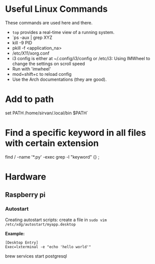 # Useful Linux Commands
These commands are used here and there.
- `top` provides a real-time view of a running system.
- `ps -aux | grep XYZ
- kill -9 PID
- pkill -f <application_na>
- /etc/X11/xorg.conf
- i3 config is either at ~/.config/i3/config or /etc/i3:
Using IMWheel to change the settings on scroll speed
- Run with 'imwheel'
- mod+shift+c to reload config
- Use the Arch documentations (they are good).

# Add to path
set PATH /home/sirvan/.local/bin $PATH`

# Find a specific keyword in all files with certain extension
find / -name '*.py' -exec grep -l "keyword" {} \;

# Hardware
## Raspberry pi
### Autostart
Creating autostart scripts: create a file in `sudo vim /etc/xdg/autostart/myapp.desktop`

**Example:**

```
[Desktop Entry]
Exec=lxterminal -e "echo 'hello world'"
```



brew services start postgresql
